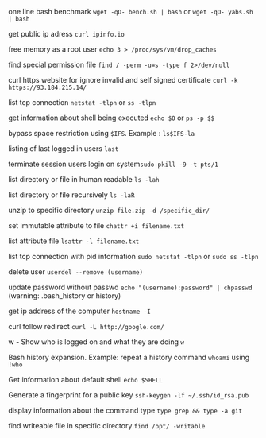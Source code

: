 one line bash benchmark `wget -qO- bench.sh | bash` or `wget -qO- yabs.sh | bash`

get public ip adress `curl ipinfo.io`

free memory as a root user `echo 3 > /proc/sys/vm/drop_caches`

find special permission file `find / -perm -u=s -type f 2>/dev/null`

curl https website for ignore invalid and self signed certificate `curl -k https://93.184.215.14/`

list tcp connection `netstat -tlpn` or `ss -tlpn`

get information about shell being executed `echo $0` or `ps -p $$`

bypass space restriction using `$IFS`. Example : `ls$IFS-la`

listing of last logged in users `last`

terminate session users login on system`sudo pkill -9 -t pts/1`

list directory or file in human readable `ls -lah`

list directory or file recursively `ls -laR`

unzip to specific directory `unzip file.zip -d /specific_dir/`

set immutable attribute to file `chattr +i filename.txt`

list attribute file `lsattr -l filename.txt`

list tcp connection with pid information `sudo netstat -tlpn` or `sudo ss -tlpn`

delete user `userdel --remove (username)`

update password without passwd `echo "(username):password" | chpasswd` (warning: .bash_history or history)

get ip address of the computer `hostname -I`

curl follow redirect `curl -L http://google.com/`

w - Show who is logged on and what they are doing `w`

Bash history expansion. Example: repeat a history command `whoami` using `!who`

Get information about default shell `echo $SHELL`

Generate a fingerprint for a public key `ssh-keygen -lf ~/.ssh/id_rsa.pub`

display information about the command type `type grep && type -a git`

find writeable file in specific directory `find /opt/ -writable`
